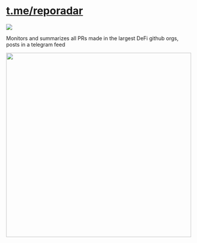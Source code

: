 # [t.me/reporadar](https://t.me/reporadar)

![](https://licensebuttons.net/p/zero/1.0/88x31.png)

Monitors and summarizes all PRs made in the largest DeFi github orgs, posts in a telegram feed

<img src="https://user-images.githubusercontent.com/7863230/230755268-6829cc4c-2e17-499b-868f-8df8e7dabeca.jpg" width="500"/>
